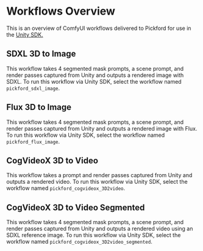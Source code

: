 # Workflows Overview

This is an overview of ComfyUI workflows delivered to Pickford for use in the [Unity SDK.](https://docs.playbook3d.com/api-reference/sdk-libraries/sdk-unity)

## SDXL 3D to Image

This workflow takes 4 segmented mask prompts, a scene prompt, and render passes captured from Unity and outputs a rendered image with SDXL. To run this workflow via Unity SDK, select the workflow named `pickford_sdxl_image`.

## Flux 3D to Image

This workflow takes 4 segmented mask prompts, a scene prompt, and render passes captured from Unity and outputs a rendered image with Flux. To run this workflow via Unity SDK, select the workflow named `pickford_flux_image`.

## CogVideoX 3D to Video

This workflow takes a prompt and render passes captured from Unity and outputs a rendered video. To run this workflow via Unity SDK, select the workflow named `pickford_cogvideox_3D2video`.

## CogVideoX 3D to Video Segmented

This workflow takes 4 segmented mask prompts, a scene prompt, and render passes captured from Unity and outputs a rendered video using an SDXL reference image. To run this workflow via Unity SDK, select the workflow named `pickford_cogvideox_3D2video_segmented`.
